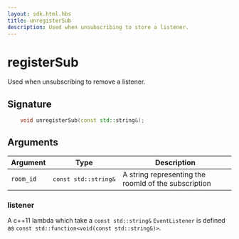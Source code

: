 ```yaml
---
layout: sdk.html.hbs
title: unregisterSub
description: Used when unsubscribing to store a listener.
---
```


# registerSub

Used when unsubscribing to remove a listener. 

## Signature

```cpp
    void unregisterSub(const std::string&);
```

## Arguments

| Argument   | Type                      | Description
| ---------- |---------------------------|-------------------------------------------------- |
| `room_id` | <pre>const std::string&</pre>  | A string representing the roomId of the subscription

### **listener**

A c++11 lambda which take a `const std::string&`
`EventListener` is defined as `const std::function<void(const std::string&)>`.
